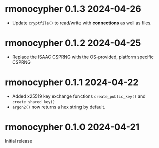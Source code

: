 
# rmonocypher 0.1.3  2024-04-26

* Update `cryptfile()` to read/write with **connections** as well as files.

# rmonocypher 0.1.2  2024-04-25

* Replace the ISAAC CSPRNG with the OS-provided, platform specific CSPRNG

# rmonocypher 0.1.1  2024-04-22

* Added x25519 key exchange functions `create_public_key()` and 
  `create_shared_key()`
* `argon2()` now returns a hex string by default.

# rmonocypher 0.1.0  2024-04-21

Initial release
